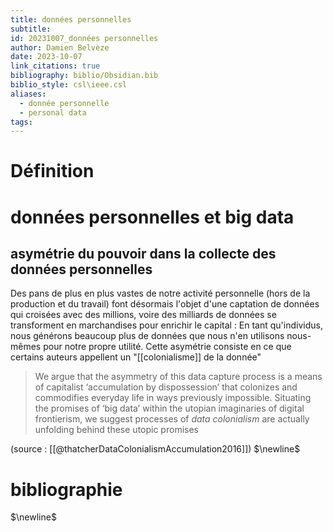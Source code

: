 ```yaml
---
title: données personnelles
subtitle: 
id: 20231007_données personnelles
author: Damien Belvèze
date: 2023-10-07
link_citations: true
bibliography: biblio/Obsidian.bib
biblio_style: csl\ieee.csl
aliases:
  - donnée personnelle
  - personal data
tags:
---
```

# Définition

# données personnelles et big data

## asymétrie du pouvoir dans la collecte des données personnelles

Des pans de plus en plus vastes de notre activité personnelle (hors de la production et du travail) font désormais l'objet d'une captation de données qui croisées avec des millions, voire des milliards de données se transforment en marchandises pour enrichir le capital : 
En tant qu'individus, nous générons beaucoup plus de données que nous n'en utilisons nous-mêmes pour notre propre utilité. 
Cette asymétrie consiste en ce que certains auteurs appellent un "[[colonialisme]] de la donnée"

> We argue that the asymmetry of this data capture process is a means of capitalist ‘accumulation by dispossession’ that colonizes and commodifies everyday life in ways previously impossible. Situating the promises of ‘big data’ within the utopian imaginaries of digital frontierism, we suggest processes of _data colonialism_ are actually unfolding behind these utopic promises

(source : [[@thatcherDataColonialismAccumulation2016]]) 
$\newline$
# bibliographie
$\newline$






